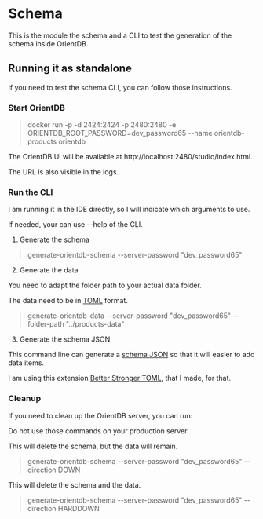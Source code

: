 # Schema

This is the module the schema and a CLI to test the generation of the schema inside OrientDB.

## Running it as standalone

If you need to test the schema CLI, you can follow those instructions.

### Start OrientDB

> docker run -p -d 2424:2424 -p 2480:2480 -e ORIENTDB_ROOT_PASSWORD=dev_password65 --name orientdb-products orientdb

The OrientDB UI will be available at http://localhost:2480/studio/index.html.

The URL is also visible in the logs.

### Run the CLI

I am running it in the IDE directly, so I will indicate which arguments to use.

If needed, your can use --help of the CLI.

1. Generate the schema

> generate-orientdb-schema --server-password "dev_password65"

2. Generate the data

You need to adapt the folder path to your actual data folder.

The data need to be in [TOML](https://toml.io/en/) format.

> generate-orientdb-data --server-password "dev_password65" --folder-path "../products-data"

3. Generate the schema JSON

This command line can generate a [schema JSON](https://json-schema.org/) so that it will easier to add data items.

I am using this extension [Better Stronger TOML](https://github.com/isirode/better-stronger-toml), that I made, for that.

### Cleanup

If you need to clean up the OrientDB server, you can run:

Do not use those commands on your production server.

This will delete the schema, but the data will remain.

> generate-orientdb-schema --server-password "dev_password65" --direction DOWN

This will delete the schema and the data.

> generate-orientdb-schema --server-password "dev_password65" --direction HARDDOWN

